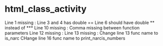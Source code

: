 # html_class_activity

Line 1 missing :
Line 3 and 4 has double ==
Line 6 should have double ** instead of ***
Line 10 missing :
Comma missing between function parameters 
Line 12 missing : 
Line 13 missing :
Change line 13 func name to is_narc
CHange line 16 func name to print_narcis_numbers
